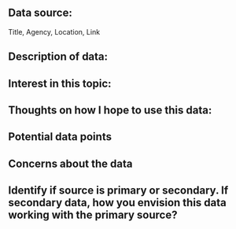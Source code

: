 ## Data source: 

Title, Agency, Location, Link

## Description of data:

## Interest in this topic:

## Thoughts on how I hope to use this data:

## Potential data points

## Concerns about the data

## Identify if source is primary or secondary. If secondary data, how you envision this data working with the primary source?
